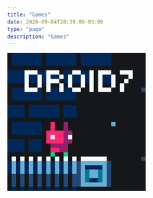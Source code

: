 ```yaml
---
title: "Games"
date: 2020-09-04T20:39:00-03:00
type: "page"
description: "Games"
---
```


[![DROID7](droid7/thumbnail.png)](/games/droid7)
